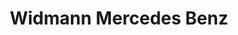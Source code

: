 ---
title: "Widmann Mercedes Benz"
url: /ebermannsdorf/widmann-mercedes-benz/
shop: Autowerkstatt
---
